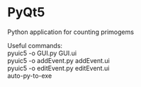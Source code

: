 # PyQt5
Python application for counting primogems

Useful commands:  
pyuic5 -o GUI.py GUI.ui  
pyuic5 -o addEvent.py addEvent.ui  
pyuic5 -o editEvent.py editEvent.ui  
auto-py-to-exe  
